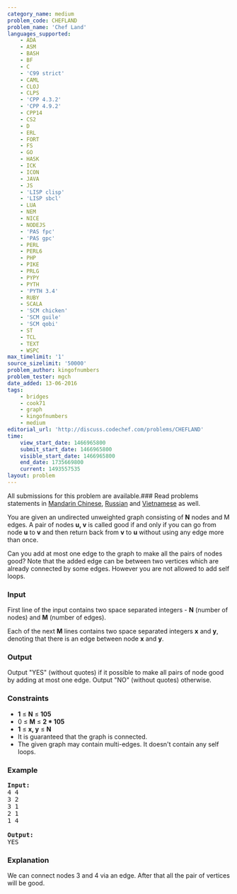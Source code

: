 ```yaml
---
category_name: medium
problem_code: CHEFLAND
problem_name: 'Chef Land'
languages_supported:
    - ADA
    - ASM
    - BASH
    - BF
    - C
    - 'C99 strict'
    - CAML
    - CLOJ
    - CLPS
    - 'CPP 4.3.2'
    - 'CPP 4.9.2'
    - CPP14
    - CS2
    - D
    - ERL
    - FORT
    - FS
    - GO
    - HASK
    - ICK
    - ICON
    - JAVA
    - JS
    - 'LISP clisp'
    - 'LISP sbcl'
    - LUA
    - NEM
    - NICE
    - NODEJS
    - 'PAS fpc'
    - 'PAS gpc'
    - PERL
    - PERL6
    - PHP
    - PIKE
    - PRLG
    - PYPY
    - PYTH
    - 'PYTH 3.4'
    - RUBY
    - SCALA
    - 'SCM chicken'
    - 'SCM guile'
    - 'SCM qobi'
    - ST
    - TCL
    - TEXT
    - WSPC
max_timelimit: '1'
source_sizelimit: '50000'
problem_author: kingofnumbers
problem_tester: mgch
date_added: 13-06-2016
tags:
    - bridges
    - cook71
    - graph
    - kingofnumbers
    - medium
editorial_url: 'http://discuss.codechef.com/problems/CHEFLAND'
time:
    view_start_date: 1466965800
    submit_start_date: 1466965800
    visible_start_date: 1466965800
    end_date: 1735669800
    current: 1493557535
layout: problem
---
```

All submissions for this problem are available.###  Read problems statements in [Mandarin Chinese](http://www.codechef.com/download/translated/COOK71/mandarin/CHEFLAND.pdf), [Russian](http://www.codechef.com/download/translated/COOK71/russian/CHEFLAND.pdf) and [Vietnamese](http://www.codechef.com/download/translated/COOK71/vietnamese/CHEFLAND.pdf) as well.

You are given an undirected unweighted graph consisting of **N** nodes and M edges. A pair of nodes **u, v** is called good if and only if you can go from node **u** to **v** and then return back from **v** to **u** without using any edge more than once.

Can you add at most one edge to the graph to make all the pairs of nodes good? Note that the added edge can be between two vertices which are already connected by some edges. However you are not allowed to add self loops.

### Input

First line of the input contains two space separated integers - **N** (number of nodes) and **M** (number of edges).

Each of the next **M** lines contains two space separated integers **x** and **y**, denoting that there is an edge between node **x** and **y**.

### Output

Output "YES" (without quotes) if it possible to make all pairs of node good by adding at most one edge. Output "NO" (without quotes) otherwise.

### Constraints

- **1** ≤ **N** ≤ **105**
- 0 ≤ **M** ≤ **2 \* 105**
- **1** ≤ **x, y** ≤ **N**
- It is guaranteed that the graph is connected.
- The given graph may contain multi-edges. It doesn't contain any self loops.

### Example

<pre><b>Input:</b>
<tt>4 4
3 2
3 1
2 1
1 4</tt>

<b>Output:</b>
<tt>YES</tt>
</pre>
### Explanation

We can connect nodes 3 and 4 via an edge. After that all the pair of vertices will be good.
